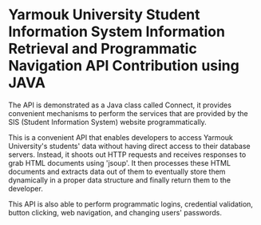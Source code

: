 # Yarmouk University Student Information System Information Retrieval and Programmatic Navigation API Contribution using JAVA
The API is demonstrated as a Java class called Connect, it provides convenient mechanisms to perform the services that are provided by the SIS (Student Information System) website programmatically.

This is a convenient API that enables developers to access Yarmouk University's students' data without having direct access to their database servers. Instead, it shoots out HTTP requests and receives responses to grab HTML documents using 'jsoup'. It then processes these HTML documents and extracts data out of them to eventually store them dynamically in a proper data structure and finally return them to the developer. 

This API is also able to perform programmatic logins, credential validation, button clicking, web navigation, and changing users' passwords.
